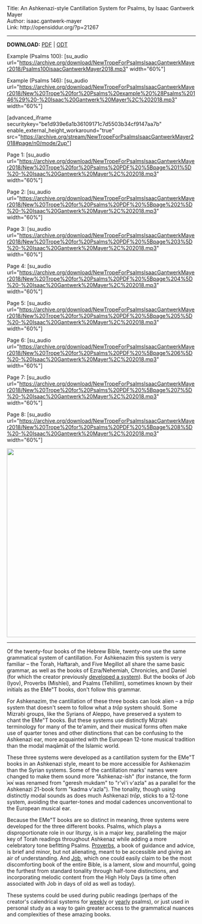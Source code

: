 <html>
<head></head>
<body>
Title: An Ashkenazi-style Cantillation System for Psalms, by Isaac Gantwerk Mayer<br />
Author: isaac.gantwerk-mayer<br />
Link: http://opensiddur.org/?p=21267
<p />
<hr />

<style type="text/css" media="all">.printfriendly {display: none!important;}</style>


<strong>DOWNLOAD:</strong> <a href="https://opensiddur.org/wp-content/uploads/2018/08/New-Trope-for-Psalms-Isaac-Gantwerk-Mayer-2018.pdf">PDF</a> | <a href="https://opensiddur.org/wp-content/uploads/2018/08/New-Trope-for-Psalms-Isaac-Gantwerk-Mayer-2018.odt">ODT</a>


Example (Psalms 100):
[su_audio url="https://archive.org/download/NewTropeForPsalmsIsaacGantwerkMayer2018/Psalms100isaacGantwerkMayer2018.mp3" width="60%"]

Example (Psalms 146):
[su_audio url="https://archive.org/download/NewTropeForPsalmsIsaacGantwerkMayer2018/New%20Trope%20for%20Psalms%20example%20%28Psalms%20146%29%20-%20Isaac%20Gantwerk%20Mayer%2C%202018.mp3" width="60%"]

[advanced_iframe securitykey="be1d939e6a1b36109171c7d5503b34cf9147aa7b" enable_external_height_workaround="true" src="https://archive.org/stream/NewTropeForPsalmsIsaacGantwerkMayer2018#page/n0/mode/2up"]

Page 1:
[su_audio url="https://archive.org/download/NewTropeForPsalmsIsaacGantwerkMayer2018/New%20Trope%20for%20Psalms%20PDF%20%5Bpage%201%5D%20-%20Isaac%20Gantwerk%20Mayer%2C%202018.mp3" width="60%"]

Page 2:
[su_audio url="https://archive.org/download/NewTropeForPsalmsIsaacGantwerkMayer2018/New%20Trope%20for%20Psalms%20PDF%20%5Bpage%202%5D%20-%20Isaac%20Gantwerk%20Mayer%2C%202018.mp3" width="60%"]

Page 3:
[su_audio url="https://archive.org/download/NewTropeForPsalmsIsaacGantwerkMayer2018/New%20Trope%20for%20Psalms%20PDF%20%5Bpage%203%5D%20-%20Isaac%20Gantwerk%20Mayer%2C%202018.mp3" width="60%"]

Page 4:
[su_audio url="https://archive.org/download/NewTropeForPsalmsIsaacGantwerkMayer2018/New%20Trope%20for%20Psalms%20PDF%20%5Bpage%204%5D%20-%20Isaac%20Gantwerk%20Mayer%2C%202018.mp3" width="60%"]

Page 5:
[su_audio url="https://archive.org/download/NewTropeForPsalmsIsaacGantwerkMayer2018/New%20Trope%20for%20Psalms%20PDF%20%5Bpage%205%5D%20-%20Isaac%20Gantwerk%20Mayer%2C%202018.mp3" width="60%"]

Page 6:
[su_audio url="https://archive.org/download/NewTropeForPsalmsIsaacGantwerkMayer2018/New%20Trope%20for%20Psalms%20PDF%20%5Bpage%206%5D%20-%20Isaac%20Gantwerk%20Mayer%2C%202018.mp3" width="60%"]

Page 7:
[su_audio url="https://archive.org/download/NewTropeForPsalmsIsaacGantwerkMayer2018/New%20Trope%20for%20Psalms%20PDF%20%5Bpage%207%5D%20-%20Isaac%20Gantwerk%20Mayer%2C%202018.mp3" width="60%"]

Page 8:
[su_audio url="https://archive.org/download/NewTropeForPsalmsIsaacGantwerkMayer2018/New%20Trope%20for%20Psalms%20PDF%20%5Bpage%208%5D%20-%20Isaac%20Gantwerk%20Mayer%2C%202018.mp3" width="60%"]

<a href="https://opensiddur.org/wp-content/uploads/2018/08/Tzinor-table.png"><img src="https://opensiddur.org/wp-content/uploads/2018/08/Tzinor-table-1024x504.png" alt="" width="1024" height="504" class="alignnone size-large wp-image-21304" /></a>

<hr /> 

Of the twenty-four books of the Hebrew Bible, twenty-one use the same grammatical system of cantillation. For Ashkenazim this system is very familiar – the Torah, Haftarah, and Five Megillot all share the same basic grammar, as well as the books of Ezra/Nehemiah, Chronicles, and Daniel (for which the creator previously <a href="https://opensiddur.org/liturgical-readings/cantillation/a-cantillation-system-for-ezra-nehemiah-chronicles-and-daniel-by-isaac-gantwerk-mayer/">developed a system</a>). But the books of Job (Iyov), Proverbs (Mishlei), and Psalms (Tehillim), sometimes known by their initials as the EMe"T books, don't follow this grammar.

For Ashkenazim, the cantillation of these three books can look alien – a <em>trōp</em> system that doesn't seem to follow what a <em>trōp</em> system should. Some Mizraḥi groups, like the Syrians of Aleppo, have preserved a system to chant the EMe"T books. But these systems use distinctly Mizraḥi terminology for many of the te'amim, and their musical forms often make use of quarter tones and other distinctions that can be confusing to the Ashkenazi ear, more acquainted with the European 12-tone musical tradition than the modal maqāmāt of the Islamic world.

These three systems were developed as a cantillation system for the EMe"T books in an Ashkenazi style, meant to be more accessible for Ashkenazim than the Syrian systems. Some of the cantillation marks' names were changed to make them sound more "Ashkenaz-ish" (for instance, the form ֗א֝א was renamed from "geresh mukdam" to "r'vi'i v'azla" as a parallel for the Ashkenazi 21-book form "kadma v'azla"). The tonality, though using distinctly modal sounds as does much Ashkenazi <em>trōp</em>, sticks to a 12-tone system, avoiding the quarter-tones and modal cadences unconventional to the European musical ear.

Because the EMe"T books are so distinct in meaning, three systems were developed for the three different books. Psalms, which plays a disproportionate role in our liturgy, is in a major key, paralleling the major key of Torah readings throughout Ashkenaz while adding a more celebratory tone befitting Psalms. <a href="https://opensiddur.org/?p=21284">Proverbs</a>, a book of guidance and advice, is brief and minor, but not alienating, meant to be accessible and giving an air of understanding. And <a href="https://opensiddur.org/?p=21293">Job</a>, which one could easily claim to be the most discomforting book of the entire Bible, is a lament, slow and mournful, going the furthest from standard tonality through half-tone distinctions, and incorporating melodic content from the High Holy Days (a time often associated with Job in days of old as well as today).

These systems could be used during public readings (perhaps of the creator's calendrical systems for <a href="https://opensiddur.org/liturgical-readings/tehilim/reading-of-psalms-for-the-weekly-portion-by-isaac-gantwerk-mayer/">weekly</a> or <a href="https://opensiddur.org/liturgical-readings/tehilim/system-for-the-reading-of-psalms-on-festivals-and-commemorative-days-in-the-rabbinic-jewish-calendar-by-isaac-gantwerk-mayer/">yearly</a> psalms), or just used in personal study as a way to gain greater access to the grammatical nuances and complexities of these amazing books.


</body>
</html>